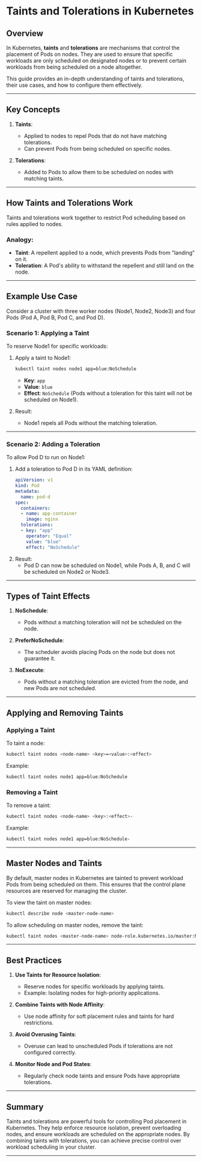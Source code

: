 # Taints and Tolerations in Kubernetes

## Overview

In Kubernetes, **taints** and **tolerations** are mechanisms that control the placement of Pods on nodes. They are used to ensure that specific workloads are only scheduled on designated nodes or to prevent certain workloads from being scheduled on a node altogether.

This guide provides an in-depth understanding of taints and tolerations, their use cases, and how to configure them effectively.

---

## Key Concepts

1. **Taints**:
   - Applied to nodes to repel Pods that do not have matching tolerations.
   - Can prevent Pods from being scheduled on specific nodes.

2. **Tolerations**:
   - Added to Pods to allow them to be scheduled on nodes with matching taints.

---

## How Taints and Tolerations Work

Taints and tolerations work together to restrict Pod scheduling based on rules applied to nodes. 

### Analogy:
- **Taint**: A repellent applied to a node, which prevents Pods from "landing" on it.
- **Toleration**: A Pod's ability to withstand the repellent and still land on the node.

---

## Example Use Case

Consider a cluster with three worker nodes (Node1, Node2, Node3) and four Pods (Pod A, Pod B, Pod C, and Pod D).

### Scenario 1: Applying a Taint
To reserve Node1 for specific workloads:
1. Apply a taint to Node1:
   ```bash
   kubectl taint nodes node1 app=blue:NoSchedule
   ```
   - **Key**: `app`
   - **Value**: `blue`
   - **Effect**: `NoSchedule` (Pods without a toleration for this taint will not be scheduled on Node1).

2. Result:
   - Node1 repels all Pods without the matching toleration.

---

### Scenario 2: Adding a Toleration

To allow Pod D to run on Node1:
1. Add a toleration to Pod D in its YAML definition:
   ```yaml
   apiVersion: v1
   kind: Pod
   metadata:
     name: pod-d
   spec:
     containers:
     - name: app-container
       image: nginx
     tolerations:
     - key: "app"
       operator: "Equal"
       value: "blue"
       effect: "NoSchedule"
   ```
2. Result:
   - Pod D can now be scheduled on Node1, while Pods A, B, and C will be scheduled on Node2 or Node3.

---

## Types of Taint Effects

1. **NoSchedule**:
   - Pods without a matching toleration will not be scheduled on the node.

2. **PreferNoSchedule**:
   - The scheduler avoids placing Pods on the node but does not guarantee it.

3. **NoExecute**:
   - Pods without a matching toleration are evicted from the node, and new Pods are not scheduled.

---

## Applying and Removing Taints

### Applying a Taint
To taint a node:
```bash
kubectl taint nodes <node-name> <key>=<value>:<effect>
```
Example:
```bash
kubectl taint nodes node1 app=blue:NoSchedule
```

### Removing a Taint
To remove a taint:
```bash
kubectl taint nodes <node-name> <key>:<effect>-
```
Example:
```bash
kubectl taint nodes node1 app=blue:NoSchedule-
```

---

## Master Nodes and Taints

By default, master nodes in Kubernetes are tainted to prevent workload Pods from being scheduled on them. This ensures that the control plane resources are reserved for managing the cluster.

To view the taint on master nodes:
```bash
kubectl describe node <master-node-name>
```

To allow scheduling on master nodes, remove the taint:
```bash
kubectl taint nodes <master-node-name> node-role.kubernetes.io/master:NoSchedule-
```

---

## Best Practices

1. **Use Taints for Resource Isolation**:
   - Reserve nodes for specific workloads by applying taints.
   - Example: Isolating nodes for high-priority applications.

2. **Combine Taints with Node Affinity**:
   - Use node affinity for soft placement rules and taints for hard restrictions.

3. **Avoid Overusing Taints**:
   - Overuse can lead to unscheduled Pods if tolerations are not configured correctly.

4. **Monitor Node and Pod States**:
   - Regularly check node taints and ensure Pods have appropriate tolerations.

---

## Summary

Taints and tolerations are powerful tools for controlling Pod placement in Kubernetes. They help enforce resource isolation, prevent overloading nodes, and ensure workloads are scheduled on the appropriate nodes. By combining taints with tolerations, you can achieve precise control over workload scheduling in your cluster.

--- 
